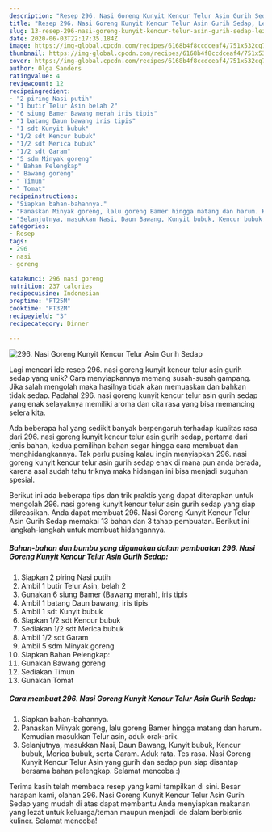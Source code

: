 ```yaml
---
description: "Resep 296. Nasi Goreng Kunyit Kencur Telur Asin Gurih Sedap, Lezat Sekali"
title: "Resep 296. Nasi Goreng Kunyit Kencur Telur Asin Gurih Sedap, Lezat Sekali"
slug: 13-resep-296-nasi-goreng-kunyit-kencur-telur-asin-gurih-sedap-lezat-sekali
date: 2020-06-03T22:17:35.184Z
image: https://img-global.cpcdn.com/recipes/6168b4f8ccdceaf4/751x532cq70/296-nasi-goreng-kunyit-kencur-telur-asin-gurih-sedap-foto-resep-utama.jpg
thumbnail: https://img-global.cpcdn.com/recipes/6168b4f8ccdceaf4/751x532cq70/296-nasi-goreng-kunyit-kencur-telur-asin-gurih-sedap-foto-resep-utama.jpg
cover: https://img-global.cpcdn.com/recipes/6168b4f8ccdceaf4/751x532cq70/296-nasi-goreng-kunyit-kencur-telur-asin-gurih-sedap-foto-resep-utama.jpg
author: Olga Sanders
ratingvalue: 4
reviewcount: 12
recipeingredient:
- "2 piring Nasi putih"
- "1 butir Telur Asin belah 2"
- "6 siung Bamer Bawang merah iris tipis"
- "1 batang Daun bawang iris tipis"
- "1 sdt Kunyit bubuk"
- "1/2 sdt Kencur bubuk"
- "1/2 sdt Merica bubuk"
- "1/2 sdt Garam"
- "5 sdm Minyak goreng"
- " Bahan Pelengkap"
- " Bawang goreng"
- " Timun"
- " Tomat"
recipeinstructions:
- "Siapkan bahan-bahannya."
- "Panaskan Minyak goreng, lalu goreng Bamer hingga matang dan harum. Kemudian masukkan Telur asin, aduk orak-arik."
- "Selanjutnya, masukkan Nasi, Daun Bawang, Kunyit bubuk, Kencur bubuk, Merica bubuk, serta Garam. Aduk rata. Tes rasa. Nasi Goreng Kunyit Kencur Telur Asin yang gurih dan sedap pun siap disantap bersama bahan pelengkap. Selamat mencoba :)"
categories:
- Resep
tags:
- 296
- nasi
- goreng

katakunci: 296 nasi goreng 
nutrition: 237 calories
recipecuisine: Indonesian
preptime: "PT25M"
cooktime: "PT32M"
recipeyield: "3"
recipecategory: Dinner

---
```



![296. Nasi Goreng Kunyit Kencur Telur Asin Gurih Sedap](https://img-global.cpcdn.com/recipes/6168b4f8ccdceaf4/751x532cq70/296-nasi-goreng-kunyit-kencur-telur-asin-gurih-sedap-foto-resep-utama.jpg)

Lagi mencari ide resep 296. nasi goreng kunyit kencur telur asin gurih sedap yang unik? Cara menyiapkannya memang susah-susah gampang. Jika salah mengolah maka hasilnya tidak akan memuaskan dan bahkan tidak sedap. Padahal 296. nasi goreng kunyit kencur telur asin gurih sedap yang enak selayaknya memiliki aroma dan cita rasa yang bisa memancing selera kita.



Ada beberapa hal yang sedikit banyak berpengaruh terhadap kualitas rasa dari 296. nasi goreng kunyit kencur telur asin gurih sedap, pertama dari jenis bahan, kedua pemilihan bahan segar hingga cara membuat dan menghidangkannya. Tak perlu pusing kalau ingin menyiapkan 296. nasi goreng kunyit kencur telur asin gurih sedap enak di mana pun anda berada, karena asal sudah tahu triknya maka hidangan ini bisa menjadi suguhan spesial.


Berikut ini ada beberapa tips dan trik praktis yang dapat diterapkan untuk mengolah 296. nasi goreng kunyit kencur telur asin gurih sedap yang siap dikreasikan. Anda dapat membuat 296. Nasi Goreng Kunyit Kencur Telur Asin Gurih Sedap memakai 13 bahan dan 3 tahap pembuatan. Berikut ini langkah-langkah untuk membuat hidangannya.

<!--inarticleads1-->

##### Bahan-bahan dan bumbu yang digunakan dalam pembuatan 296. Nasi Goreng Kunyit Kencur Telur Asin Gurih Sedap:

1. Siapkan 2 piring Nasi putih
1. Ambil 1 butir Telur Asin, belah 2
1. Gunakan 6 siung Bamer (Bawang merah), iris tipis
1. Ambil 1 batang Daun bawang, iris tipis
1. Ambil 1 sdt Kunyit bubuk
1. Siapkan 1/2 sdt Kencur bubuk
1. Sediakan 1/2 sdt Merica bubuk
1. Ambil 1/2 sdt Garam
1. Ambil 5 sdm Minyak goreng
1. Siapkan  Bahan Pelengkap:
1. Gunakan  Bawang goreng
1. Sediakan  Timun
1. Gunakan  Tomat




<!--inarticleads2-->

##### Cara membuat 296. Nasi Goreng Kunyit Kencur Telur Asin Gurih Sedap:

1. Siapkan bahan-bahannya.
1. Panaskan Minyak goreng, lalu goreng Bamer hingga matang dan harum. Kemudian masukkan Telur asin, aduk orak-arik.
1. Selanjutnya, masukkan Nasi, Daun Bawang, Kunyit bubuk, Kencur bubuk, Merica bubuk, serta Garam. Aduk rata. Tes rasa. Nasi Goreng Kunyit Kencur Telur Asin yang gurih dan sedap pun siap disantap bersama bahan pelengkap. Selamat mencoba :)




Terima kasih telah membaca resep yang kami tampilkan di sini. Besar harapan kami, olahan 296. Nasi Goreng Kunyit Kencur Telur Asin Gurih Sedap yang mudah di atas dapat membantu Anda menyiapkan makanan yang lezat untuk keluarga/teman maupun menjadi ide dalam berbisnis kuliner. Selamat mencoba!
